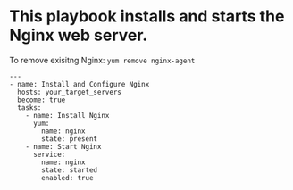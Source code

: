 # This playbook installs and starts the Nginx web server.

To remove exisitng Nginx: `yum remove nginx-agent`
```
---
- name: Install and Configure Nginx
  hosts: your_target_servers
  become: true
  tasks:
    - name: Install Nginx
      yum:
        name: nginx
        state: present
    - name: Start Nginx
      service:
        name: nginx
        state: started
        enabled: true
```
